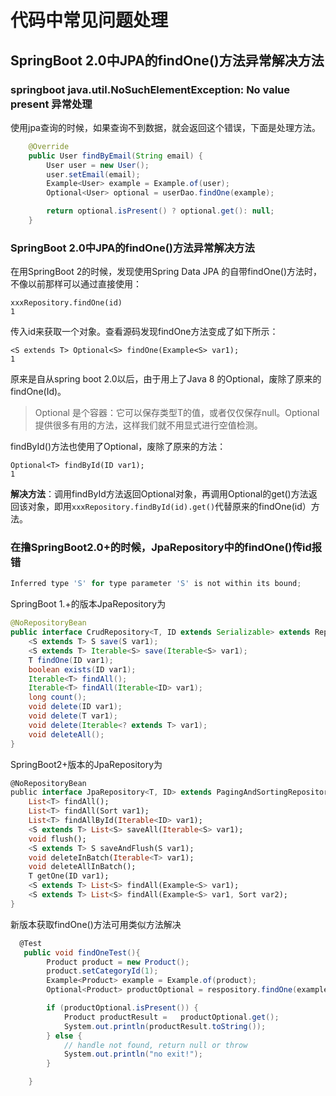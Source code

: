 # 代码中常见问题处理



## SpringBoot 2.0中JPA的findOne()方法异常解决方法



### springboot java.util.NoSuchElementException: No value present 异常处理

使用jpa查询的时候，如果查询不到数据，就会返回这个错误，下面是处理方法。

```java
    @Override
    public User findByEmail(String email) {
        User user = new User();
        user.setEmail(email);
        Example<User> example = Example.of(user);
        Optional<User> optional = userDao.findOne(example);

        return optional.isPresent() ? optional.get(): null;
    }
```



### SpringBoot 2.0中JPA的findOne()方法异常解决方法

在用SpringBoot 2的时候，发现使用Spring Data JPA 的自带findOne()方法时，不像以前那样可以通过直接使用：

```
xxxRepository.findOne(id)
1
```

传入id来获取一个对象。查看源码发现findOne方法变成了如下所示：

```
<S extends T> Optional<S> findOne(Example<S> var1);
1
```

原来是自从spring boot 2.0以后，由于用上了Java 8 的Optional，废除了原来的findOne(Id)。

> Optional 是个容器：它可以保存类型T的值，或者仅仅保存null。Optional提供很多有用的方法，这样我们就不用显式进行空值检测。

findById()方法也使用了Optional，废除了原来的方法：

```
Optional<T> findById(ID var1);
1
```

**解决方法**：调用findById方法返回Optional对象，再调用Optional的get()方法返回该对象，即用`xxxRepository.findById(id).get()`代替原来的findOne(id）方法。



### 在撸SpringBoot2.0+的时候，JpaRepository中的findOne()传id报错

```java
Inferred type 'S' for type parameter 'S' is not within its bound; 
```

SpringBoot 1.+的版本JpaRepository为

```java
@NoRepositoryBean
public interface CrudRepository<T, ID extends Serializable> extends Repository<T, ID> {
    <S extends T> S save(S var1);
    <S extends T> Iterable<S> save(Iterable<S> var1);
    T findOne(ID var1);
    boolean exists(ID var1);
    Iterable<T> findAll();
    Iterable<T> findAll(Iterable<ID> var1);
    long count();
    void delete(ID var1);
    void delete(T var1);
    void delete(Iterable<? extends T> var1);
    void deleteAll();
}
```

SpringBoot2+版本的JpaRepository为

```dart
@NoRepositoryBean
public interface JpaRepository<T, ID> extends PagingAndSortingRepository<T, ID>, QueryByExampleExecutor<T> {
    List<T> findAll();
    List<T> findAll(Sort var1);
    List<T> findAllById(Iterable<ID> var1);
    <S extends T> List<S> saveAll(Iterable<S> var1);
    void flush();
    <S extends T> S saveAndFlush(S var1);
    void deleteInBatch(Iterable<T> var1);
    void deleteAllInBatch();
    T getOne(ID var1);
    <S extends T> List<S> findAll(Example<S> var1);
    <S extends T> List<S> findAll(Example<S> var1, Sort var2);
}
```

新版本获取findOne()方法可用类似方法解决

```csharp
  @Test
   public void findOneTest(){
        Product product = new Product();
        product.setCategoryId(1);
        Example<Product> example = Example.of(product);
        Optional<Product> productOptional = respository.findOne(example);

        if (productOptional.isPresent()) {
            Product productResult =   productOptional.get();
            System.out.println(productResult.toString());
        } else {
            // handle not found, return null or throw
            System.out.println("no exit!");
        }

    }
```

